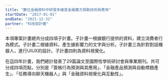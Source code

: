 ```yaml
---
title: "數位金融資料中研發多維度金融魔方探勘技術與應用"
startDate: "2017-01-01"
endDate: "2021-12-31"
partner: "科技部計畫"
---
```


本項專案計畫總共分成四項子計畫。子計畫一根據銀行提供的資料，建立消費者行為模式。子計畫二根據資料，產生據影響力的文字與分析。子計畫三為針對對話機器人，進行UIUX的設計。子計畫四則為資料視覺化。

在這四年計畫，我們總計發表了29篇論文至國際性學術研討會與專業期刊。共可分成四項亮點，分別是「簽帳行為預測與其應用」、「金融產品預測與自動標題產生」、「任務導向聊天機器人」與「金融資料視覺化與互動性」。